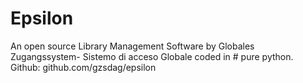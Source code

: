 # Epsilon
An open source Library Management Software by Globales Zugangssystem- Sistemo di acceso Globale coded in # pure python.
Github: github.com/gzsdag/epsilon
